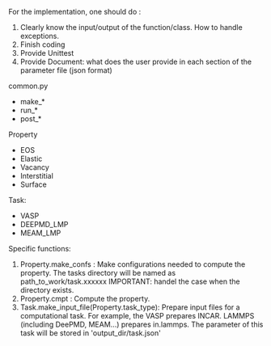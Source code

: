 For the implementation, one should do :
1. Clearly know the input/output of the function/class. How to handle exceptions.
2. Finish coding
3. Provide Unittest
4. Provide Document: what does the user provide in each section of the parameter file (json format)

common.py
- make_*
- run_*
- post_*

Property
- EOS
- Elastic
- Vacancy
- Interstitial
- Surface



Task:
- VASP
- DEEPMD_LMP
- MEAM_LMP


Specific functions:
1. Property.make_confs : Make configurations needed to compute the property. 
        The tasks directory will be named as path_to_work/task.xxxxxx
        IMPORTANT: handel the case when the directory exists.
2. Property.cmpt :  Compute the property. 
3. Task.make_input_file(Property.task_type): Prepare input files for a computational task.
        For example, the VASP prepares INCAR.
        LAMMPS (including DeePMD, MEAM...) prepares in.lammps.
        The parameter of this task will be stored in 'output_dir/task.json'